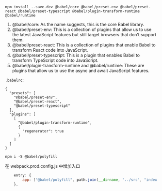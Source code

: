 

```
npm install --save-dev @babel/core @babel/preset-env @babel/preset-react @babel/preset-typescript @babel/plugin-transform-runtime @babel/runtime

```

1. @babel/core: As the name suggests, this is the core Babel library.
2. @babel/preset-env: This is a collection of plugins that allow us to use the latest JavaScript features but still target browsers that don’t support them.
3. @babel/preset-react: This is a collection of plugins that enable Babel to transform React code into JavaScript.
4. @babel/preset-typescript: This is a plugin that enables Babel to transform TypeScript code into JavaScript.
5. @babel/plugin-transform-runtime and @babel/runtime: These are plugins that allow us to use the async and await JavaScript features.

`.babelrc`:

```
{
  "presets": [
    "@babel/preset-env",
    "@babel/preset-react",
    "@babel/preset-typescript"
  ],
  "plugins": [
    [
      "@babel/plugin-transform-runtime",
      {
        "regenerator": true
      }
    ]
  ]
}
```


```
npm i -S @babel/polyfill
```

在 webpack.prod.config.js 中增加入口

```js
    entry: {
        app: ["@babel/polyfill", path.join(__dirname, "../src", "index.tsx")],
    },
```
